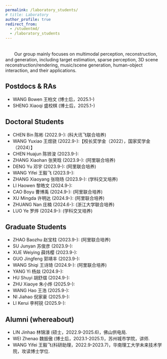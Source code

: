 ```yaml
---
permalink: /laboratory_students/
# title: Laboratory
author_profile: true
redirect_from: 
  - /studentmd/
  - /laboratory_students
---
```


<br />
　　Our group mainly focuses on multimodal perception, reconstruction, and generation, including target estimation, sparse perception, 3D scene reconstruction/rendering, music/scene generation, human-object interaction, and their applications.

Postdocs & RAs
--------
* WANG Bowen 王柏文 (博士后，2025.1-)
* SHENG Xiaoqi 盛校棋 (博士后，2025.1-) 

Doctoral Students
--------
* CHEN Bin 陈彬 (2022.9-): (科大讯飞联合培养)
* WANG Yuxiao 王煜骁 (2022.9-):【校长奖学金（2022），国家奖学金（2024）】
* CHEN Huajun 陈铧浚 (2023.9-): 
* ZHANG Xiaohan 张笑晗 (2023.9-): (阿里联合培养)
* DENG Yu 邓宇 (2023.9-): (阿里联合培养)
* WANG Yifei 王毅飞 (2023.9-): 
* ZHANG Xiaoyang 张晓旸 (2023.9-): (学科交叉培养)
* LI Haowen 黎皓文 (2024.9-): 
* CAO Boyu 曹博禹 (2024.9-): (阿里联合培养)
* XU Mingda 许明达 (2024.9-): (阿里联合培养)
* ZHUANG Nan 庄楠 (2024.6-): (浙江大学联合培养)
* LUO Ye 罗烨 (2024.9-): (学科交叉培养)
   



Graduate Students
--------
* ZHAO Baozhu 赵宝柱 (2023.9-):  (阿里联合培养)
* SU Junyan 苏俊彦 (2023.9-): 
* XUE Weiying 薛炜樱 (2023.9-):
* GUO Jingfeng 郭靖丰 (2023.9-): 
* WANG Shiqi 王诗琦 (2024.9-): (阿里联合培养)
* YANG Yi 杨燚 (2024.9-): 
* HU Shuyi 胡舒熠 (2024.9-):
* ZHU Xiaoye 朱小烨 (2025.9-): 
* WANG Hao 王浩 (2025.9-): 
* NI Jiahao 倪家豪 (2025.9-): 
* LI Kerui 李柯锐 (2025.9-):

Alumni (whereabout)
--------  
* LIN Jinhao 林锦濠 (硕士，2022.9-2025.6)，佛山供电局.
* WEI Zhenao 魏振傲 (博士后，2023.1-2025.1)，苏州城市学院，讲师.
* WANG Yifei 王毅飞(科研助理，2022.9-2023.7)，华南理工大学未来技术学院，攻读博士学位.
